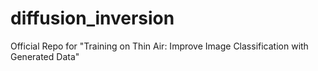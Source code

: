 # diffusion_inversion
Official Repo for "Training on Thin Air: Improve Image Classification with Generated Data"
